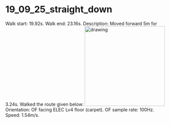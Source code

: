 # 19_09_25_straight_down

Walk start: 19.92s. 
Walk end: 23.16s.
Description: Moved forward 5m for 3.24s. Walked the route given below:
<img src="straight1.jpg" alt="drawing" width="250"/>
Orientation: OF facing ELEC Lv4 floor (carpet).
OF sample rate: 100Hz.
Speed: 1.54m/s.